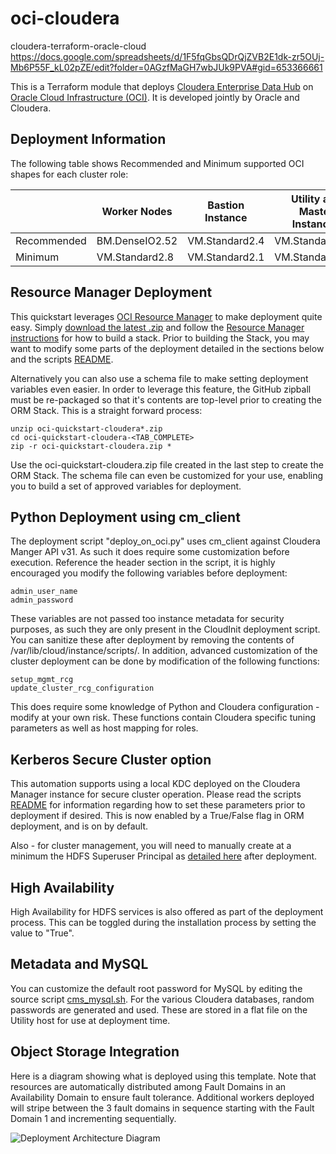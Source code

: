 # oci-cloudera

cloudera-terraform-oracle-cloud  
https://docs.google.com/spreadsheets/d/1F5fqGbsQDrQjZVB2E1dk-zr5OUj-Mb6P55F_kL02pZE/edit?folder=0AGzfMaGH7wbJUk9PVA#gid=653366661  

This is a Terraform module that deploys [Cloudera Enterprise Data Hub](https://www.cloudera.com/products/enterprise-data-hub.html) on [Oracle Cloud Infrastructure (OCI)](https://cloud.oracle.com/en_US/cloud-infrastructure).  It is developed jointly by Oracle and Cloudera.

## Deployment Information
The following table shows Recommended and Minimum supported OCI shapes for each cluster role:

|             | Worker Nodes   | Bastion Instance | Utility and Master Instances |
|-------------|----------------|------------------|------------------------------|
| Recommended | BM.DenseIO2.52 | VM.Standard2.4   | VM.Standard2.16              |
| Minimum     | VM.Standard2.8 | VM.Standard2.1   | VM.Standard2.8               |

## Resource Manager Deployment
This quickstart leverages  [OCI Resource Manager](https://docs.cloud.oracle.com/iaas/Content/ResourceManager/Concepts/resourcemanager.htm) to make deployment quite easy.  Simply [download the latest .zip](https://github.com/oracle/oci-quickstart-cloudera/zipball/resource-manager) and follow the [Resource Manager instructions](https://docs.cloud.oracle.com/iaas/Content/ResourceManager/Tasks/usingconsole.htm) for how to build a stack.  Prior to building the Stack, you may want to modify some parts of the deployment detailed in the sections below and the scripts [README](https://github.com/oracle/oci-quickstart-cloudera/blob/master/scripts/README.md).

Alternatively you can also use a schema file to make setting deployment variables even easier.   In order to leverage this feature, the GitHub zipball must be re-packaged so that it's contents are top-level prior to creating the ORM Stack.  This is a straight forward process:
```
unzip oci-quickstart-cloudera*.zip
cd oci-quickstart-cloudera-<TAB_COMPLETE>
zip -r oci-quickstart-cloudera.zip *
```

Use the oci-quickstart-cloudera.zip file created in the last step to create the ORM Stack.  The schema file can even be customized for your use, enabling you to build a set of approved variables for deployment.

## Python Deployment using cm_client
The deployment script "deploy_on_oci.py" uses cm_client against Cloudera Manger API v31.  As such it does require some customization before execution.  Reference the header section in the script, it is highly encouraged you modify the following variables before deployment:

	admin_user_name
	admin_password

These variables are not passed too instance metadata for security purposes, as such they are only present in the CloudInit deployment script.  You can sanitize these after deployment by removing the contents of /var/lib/cloud/instance/scripts/.
In addition, advanced customization of the cluster deployment can be done by modification of the following functions:

	setup_mgmt_rcg
	update_cluster_rcg_configuration

This does require some knowledge of Python and Cloudera configuration - modify at your own risk.  These functions contain Cloudera specific tuning parameters as well as host mapping for roles.

## Kerberos Secure Cluster option

This automation supports using a local KDC deployed on the Cloudera Manager instance for secure cluster operation.  Please read the scripts [README](https://github.com/oracle/oci-quickstart-cloudera/blob/master/scripts/README.md) for information regarding how to set these parameters prior to deployment if desired.  This is now enabled by a True/False flag in ORM deployment, and is on by default.

Also - for cluster management, you will need to manually create at a minimum the HDFS Superuser Principal as [detailed here](https://www.cloudera.com/documentation/enterprise/latest/topics/cm_sg_using_cm_sec_config.html#create-hdfs-superuser) after deployment.
  
## High Availability

High Availability for HDFS services is also offered as part of the deployment process.  This can be toggled during the installation process by setting the value to "True".

## Metadata and MySQL

You can customize the default root password for MySQL by editing the source script [cms_mysql.sh](https://github.com/oracle/oci-quickstart-cloudera/blob/master/scripts/cms_mysql.sh#L188).  For the various Cloudera databases, random passwords are generated and used.  These are stored in a flat file on the Utility host for use at deployment time.

## Object Storage Integration
Here is a diagram showing what is deployed using this template.   Note that resources are automatically distributed among Fault Domains in an Availability Domain to ensure fault tolerance.   Additional workers deployed will stripe between the 3 fault domains in sequence starting with the Fault Domain 1 and incrementing sequentially.

![Deployment Architecture Diagram](https://github.com/oracle/oci-quickstart-cloudera/blob/master/images/deployment_architecture.png)

